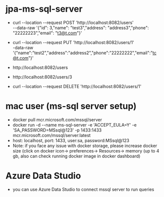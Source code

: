 # jpa-ms-sql-server
- curl --location --request POST 'http://localhost:8082/users' \
--data-raw '{"id": 3,"name": "test3","address": "address3","phone": "22222223","email": "t3@t.com"}'

- curl --location --request PUT 'http://localhost:8082/users/1' \
-data-raw '{"name":"test2","address":"address2","phone":"22222222","email":"tc@t.com"}'

- http://localhost:8082/users
- http://localhost:8082/users/3
- curl --location --request DELETE 'http://localhost:8082/users/1'

# mac user (ms-sql server setup)
- docker pull mcr.microsoft.com/mssql/server
- docker run -d --name ms-sql-server -e 'ACCEPT_EULA=Y' -e 'SA_PASSWORD=MSsql@123' -p 1433:1433 mcr.microsoft.com/mssql/server:latest
- host: localhost, port: 1433, user:sa, password:MSsql@123
- Note: if you face any issue with docker storage, please increase docker size (click on docker icon-> preferences-> Resources-> memory (up to 4 gb, also can check running docker image in docker dashboard)

# Azure Data Studio
- you can use Azure Data Studio to connect mssql server to run queries

 
